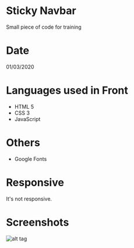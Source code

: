 # Sticky Navbar

Small piece of code for training

# Date
01/03/2020

# Languages used in Front
- HTML 5
- CSS 3
- JavaScript

# Others
- Google Fonts

# Responsive
It's not responsive.

# Screenshots

![alt tag](https://user-images.githubusercontent.com/73991398/109470299-823e1f80-7a6f-11eb-9053-646fe3552074.PNG)
